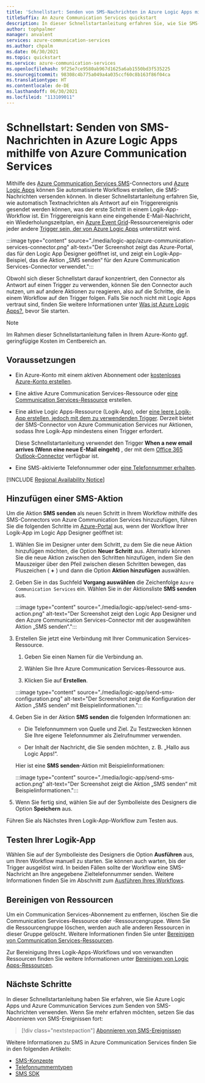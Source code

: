 ```yaml
---
title: 'Schnellstart: Senden von SMS-Nachrichten in Azure Logic Apps mithilfe von Azure Communication Services'
titleSuffix: An Azure Communication Services quickstart
description: In dieser Schnellstartanleitung erfahren Sie, wie Sie SMS-Nachrichten in Azure Logic Apps-Workflows mithilfe des Azure Communication Services-Connectors versenden können.
author: tophpalmer
manager: anvalent
services: azure-communication-services
ms.author: chpalm
ms.date: 06/30/2021
ms.topic: quickstart
ms.service: azure-communication-services
ms.openlocfilehash: 9f25e7ce9580ab967d1625a6ab1550bd3f535225
ms.sourcegitcommit: 98308c4b775a049a4a035ccf60c8b163f86f04ca
ms.translationtype: HT
ms.contentlocale: de-DE
ms.lasthandoff: 06/30/2021
ms.locfileid: "113109011"
---
```

# <a name="quickstart-send-sms-messages-in-azure-logic-apps-with-azure-communication-services"></a>Schnellstart: Senden von SMS-Nachrichten in Azure Logic Apps mithilfe von Azure Communication Services

Mithilfe des [Azure Communication Services SMS](../../overview.md)-Connectors und [Azure Logic Apps](../../../logic-apps/logic-apps-overview.md) können Sie automatisierte Workflows erstellen, die SMS-Nachrichten versenden können. In dieser Schnellstartanleitung erfahren Sie, wie automatisch Textnachrichten als Antwort auf ein Triggerereignis gesendet werden können, was der erste Schritt in einem Logik-App-Workflow ist. Ein Triggerereignis kann eine eingehende E-Mail-Nachricht, ein Wiederholungszeitplan, ein [Azure Event Grid](../../../event-grid/overview.md)-Ressourcenereignis oder jeder andere [Trigger sein, der von Azure Logic Apps](/connectors/connector-reference/connector-reference-logicapps-connectors) unterstützt wird.

:::image type="content" source="./media/logic-app/azure-communication-services-connector.png" alt-text="Der Screenshot zeigt das Azure-Portal, das für den Logic App Designer geöffnet ist, und zeigt ein Logik-App-Beispiel, das die Aktion „SMS senden“ für den Azure Communication Services-Connector verwendet.":::

Obwohl sich dieser Schnellstart darauf konzentriert, den Connector als Antwort auf einen Trigger zu verwenden, können Sie den Connector auch nutzen, um auf andere Aktionen zu reagieren, also auf die Schritte, die in einem Workflow auf den Trigger folgen. Falls Sie noch nicht mit Logic Apps vertraut sind, finden Sie weitere Informationen unter [Was ist Azure Logic Apps?](../../../logic-apps/logic-apps-overview.md), bevor Sie starten.

> [!NOTE]
> Im Rahmen dieser Schnellstartanleitung fallen in Ihrem Azure-Konto ggf. geringfügige Kosten im Centbereich an.

## <a name="prerequisites"></a>Voraussetzungen

- Ein Azure-Konto mit einem aktiven Abonnement oder [kostenloses Azure-Konto erstellen](https://azure.microsoft.com/free/?WT.mc_id=A261C142F).

- Eine aktive Azure Communication Services-Ressource oder [eine Communication Services-Ressource](../create-communication-resource.md) erstellen.

- Eine aktive Logic Apps-Ressource (Logik-App), oder [eine leere Logik-App erstellen, jedoch mit dem zu verwendenden Trigger](../../../logic-apps/quickstart-create-first-logic-app-workflow.md). Derzeit bietet der SMS-Connector von Azure Communication Services nur Aktionen, sodass Ihre Logik-App mindestens einen Trigger erfordert.

  Diese Schnellstartanleitung verwendet den Trigger **When a new email arrives (Wenn eine neue E-Mail eingeht)** , der mit dem [Office 365 Outlook-Connector](/connectors/office365/) verfügbar ist.

- Eine SMS-aktivierte Telefonnummer oder [eine Telefonnummer erhalten](./get-phone-number.md).

[!INCLUDE [Regional Availability Notice](../../includes/regional-availability-include.md)]

## <a name="add-an-sms-action"></a>Hinzufügen einer SMS-Aktion

Um die Aktion **SMS senden** als neuen Schritt in Ihrem Workflow mithilfe des SMS-Connectors von Azure Communication Services hinzuzufügen, führen Sie die folgenden Schritte im [Azure-Portal](https://portal.azure.com) aus, wenn der Workflow Ihrer Logik-App im Logic App Designer geöffnet ist:

1. Wählen Sie im Designer unter dem Schritt, zu dem Sie die neue Aktion hinzufügen möchten, die Option **Neuer Schritt** aus. Alternativ können Sie die neue Aktion zwischen den Schritten hinzufügen, indem Sie den Mauszeiger über den Pfeil zwischen diesen Schritten bewegen, das Pluszeichen ( **+** ) und dann die Option **Aktion hinzufügen** auswählen.

1. Geben Sie in das Suchfeld **Vorgang auswählen** die Zeichenfolge `Azure Communication Services` ein. Wählen Sie in der Aktionsliste **SMS senden** aus.

   :::image type="content" source="./media/logic-app/select-send-sms-action.png" alt-text="Der Screenshot zeigt den Logic App Designer und den Azure Communication Services-Connector mit der ausgewählten Aktion „SMS senden“.":::

1. Erstellen Sie jetzt eine Verbindung mit Ihrer Communication Services-Ressource.

   1. Geben Sie einen Namen für die Verbindung an.

   1. Wählen Sie Ihre Azure Communication Services-Ressource aus.

   1. Klicken Sie auf **Erstellen**.

   :::image type="content" source="./media/logic-app/send-sms-configuration.png" alt-text="Der Screenshot zeigt die Konfiguration der Aktion „SMS senden“ mit Beispielinformationen.":::

1. Geben Sie in der Aktion **SMS senden** die folgenden Informationen an: 

   * Die Telefonnummern von Quelle und Ziel. Zu Testzwecken können Sie Ihre eigene Telefonnummer als Zielrufnummer verwenden.

   * Der Inhalt der Nachricht, die Sie senden möchten, z. B. „Hallo aus Logic Apps!“.

   Hier ist eine **SMS senden**-Aktion mit Beispielinformationen:

   :::image type="content" source="./media/logic-app/send-sms-action.png" alt-text="Der Screenshot zeigt die Aktion „SMS senden“ mit Beispielinformationen.":::

1. Wenn Sie fertig sind, wählen Sie auf der Symbolleiste des Designers die Option **Speichern** aus.

Führen Sie als Nächstes Ihren Logik-App-Workflow zum Testen aus.

## <a name="test-your-logic-app"></a>Testen Ihrer Logik-App

Wählen Sie auf der Symbolleiste des Designers die Option **Ausführen** aus, um Ihren Workflow manuell zu starten. Sie können auch warten, bis der Trigger ausgelöst wird. In beiden Fällen sollte der Workflow eine SMS-Nachricht an Ihre angegebene Zieltelefonnummer senden. Weitere Informationen finden Sie im Abschnitt zum [Ausführen Ihres Workflows](../../../logic-apps/quickstart-create-first-logic-app-workflow.md#run-workflow).

## <a name="clean-up-resources"></a>Bereinigen von Ressourcen

Um ein Communication Services-Abonnement zu entfernen, löschen Sie die Communication Services-Ressource oder -Ressourcengruppe. Wenn Sie die Ressourcengruppe löschen, werden auch alle anderen Ressourcen in dieser Gruppe gelöscht. Weitere Informationen finden Sie unter [Bereinigen von Communication Services-Ressourcen](../create-communication-resource.md#clean-up-resources).

Zur Bereinigung Ihres Logik-Apps-Workflows und von verwandten Ressourcen finden Sie weitere Informationen unter [Bereinigen von Logic Apps-Ressourcen](../../../logic-apps/quickstart-create-first-logic-app-workflow.md#clean-up-resources).

## <a name="next-steps"></a>Nächste Schritte

In dieser Schnellstartanleitung haben Sie erfahren, wie Sie Azure Logic Apps und Azure Communication Services zum Senden von SMS-Nachrichten verwenden. Wenn Sie mehr erfahren möchten, setzen Sie das Abonnieren von SMS-Ereignissen fort:

> [!div class="nextstepaction"]
> [Abonnieren von SMS-Ereignissen](./handle-sms-events.md)

Weitere Informationen zu SMS in Azure Communication Services finden Sie in den folgenden Artikeln:

- [SMS-Konzepte](../../concepts/telephony-sms/concepts.md)
- [Telefonnummerntypen](../../concepts/telephony-sms/plan-solution.md)
- [SMS SDK](../../concepts/telephony-sms/sdk-features.md)

